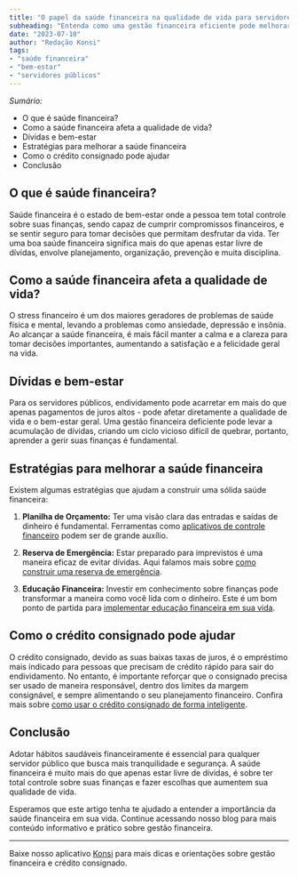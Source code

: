 ```yaml
---
title: "O papel da saúde financeira na qualidade de vida para servidores públicos"
subheading: "Entenda como uma gestão financeira eficiente pode melhorar seu bem-estar e suas finanças."
date: "2023-07-10"
author: "Redação Konsi"
tags:
- "saúde financeira"
- "bem-estar"
- "servidores públicos"
---
```


_Sumário:_
* O que é saúde financeira?
* Como a saúde financeira afeta a qualidade de vida?
* Dívidas e bem-estar
* Estratégias para melhorar a saúde financeira
* Como o crédito consignado pode ajudar
* Conclusão

## O que é saúde financeira?

Saúde financeira é o estado de bem-estar onde a pessoa tem total controle sobre suas finanças, sendo capaz de cumprir compromissos financeiros, e se sentir seguro para tomar decisões que permitam desfrutar da vida. Ter uma boa saúde financeira significa mais do que apenas estar livre de dívidas, envolve planejamento, organização, prevenção e muita disciplina.

## Como a saúde financeira afeta a qualidade de vida?

O stress financeiro é um dos maiores geradores de problemas de saúde física e mental, levando a problemas como ansiedade, depressão e insônia. Ao alcançar a saúde financeira, é mais fácil manter a calma e a clareza para tomar decisões importantes, aumentando a satisfação e a felicidade geral na vida.

## Dívidas e bem-estar

Para os servidores públicos, endividamento pode acarretar em mais do que apenas pagamentos de juros altos - pode afetar diretamente a qualidade de vida e o bem-estar geral. Uma gestão financeira deficiente pode levar a acumulação de dívidas, criando um ciclo vicioso difícil de quebrar, portanto, aprender a gerir suas finanças é fundamental.

## Estratégias para melhorar a saúde financeira

Existem algumas estratégias que ajudam a construir uma sólida saúde financeira:

1. **Planilha de Orçamento:** Ter uma visão clara das entradas e saídas de dinheiro é fundamental. Ferramentas como [aplicativos de controle financeiro](https://www.konsi.com.br/postagens/aplicativo-de-controle-financeiro-confira-otimas-opcoes) podem ser de grande auxílio.

2. **Reserva de Emergência:** Estar preparado para imprevistos é uma maneira eficaz de evitar dívidas. Aqui falamos mais sobre [como construir uma reserva de emergência](https://www.konsi.com.br/postagens/a-importncia-da-reserva-de-emergncia-e-como-constru-la-com-inteligncia-financeira).

3. **Educação Financeira:** Investir em conhecimento sobre finanças pode transformar a maneira como você lida com o dinheiro. Este é um bom ponto de partida para [implementar educação financeira em sua vida](https://www.konsi.com.br/postagens/a-importncia-da-educao-financeira-para-servidores-pblicos-e-como-implement-la-em-sua-vida).

## Como o crédito consignado pode ajudar

O crédito consignado, devido as suas baixas taxas de juros, é o empréstimo mais indicado para pessoas que precisam de crédito rápido para sair do endividamento. No entanto, é importante reforçar que o consignado precisa ser usado de maneira responsável, dentro dos limites da margem consignável, e sempre alimentando o seu planejamento financeiro. Confira mais sobre [como usar o crédito consignado de forma inteligente](https://www.konsi.com.br/postagens/passos-para-utilizar-o-crdito-consignado-de-forma-inteligente).

## Conclusão

Adotar hábitos saudáveis financeiramente é essencial para qualquer servidor público que busca mais tranquilidade e segurança. A saúde financeira é muito mais do que apenas estar livre de dívidas, é sobre ter total controle sobre suas finanças e fazer escolhas que aumentem sua qualidade de vida.

Esperamos que este artigo tenha te ajudado a entender a importância da saúde financeira em sua vida. Continue acessando nosso blog para mais conteúdo informativo e prático sobre gestão financeira.

---

Baixe nosso aplicativo [Konsi](https://www.konsi.com.br/app-download) para mais dicas e orientações sobre gestão financeira e crédito consignado.